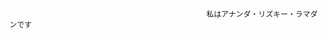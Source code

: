 
<!-- 
 # Hi, Welcome 👋

<img src="https://github.com/anandarizkyrm/anandarizkyrm/assets/79091335/8846944d-c342-4285-9950-d997454cde1b" alt="img" height='266px'/>
 
 <img src="https://github.com/anandarizkyrm/anandarizkyrm/assets/79091335/26c0e586-1ddf-4794-924d-5d1bc6396340" alt="img" height='266px'/>
   -->
  
                                                私はアナンダ・リズキー・ラマダンです


                                                                                                                                                         
